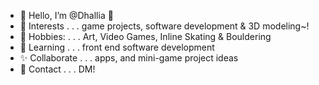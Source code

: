 - 💜 Hello, I’m @Dhallia 🌸
- 💙 Interests . . . game projects, software development & 3D modeling~!
- 💫 Hobbies: . . . Art, Video Games, Inline Skating & Bouldering
- 🔰 Learning . . . front end software development
- ✨ Collaborate . . . apps, and mini-game project ideas
- 📧 Contact . . . DM!

<!---
Dhallia/Dhallia is a ✨ special ✨ repository because its `README.md` (this file) appears on your GitHub profile.
--->
